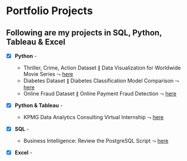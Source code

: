 # Portfolio Projects
## Following are my projects in SQL, Python, Tableau & Excel

- [x] **Python** - 
    * Thriller, Crime, Action Dataset $\parallel$ Data Visualization for Worldwide Movie Series $\leadsto$ [here](https://github.com/seuwenfei/Data-visualization-for-worldwide-movie-series)
    * Diabetes Dataset $\parallel$ Diabetes Classification Model Comparison $\leadsto$ [here](https://github.com/seuwenfei/Diabetes-classification-model-comparison)
    * Online Fraud Dataset $\parallel$ Online Payment Fraud Detection $\leadsto$ [here](https://github.com/seuwenfei/Online-payment-fraud-detection/blob/main/online-payment-fraud-detection.ipynb)
    
- [x] **Python & Tableau** - 
    * KPMG Data Analytics Consulting Virtual Internship $\leadsto$ [here](https://github.com/seuwenfei/KPMG_Virtual_Internship)
    
- [x] **SQL** - 
    * Business Intelligence: Review the PostgreSQL Script $\leadsto$ [here]()
    
- [x] **Excel** - 
